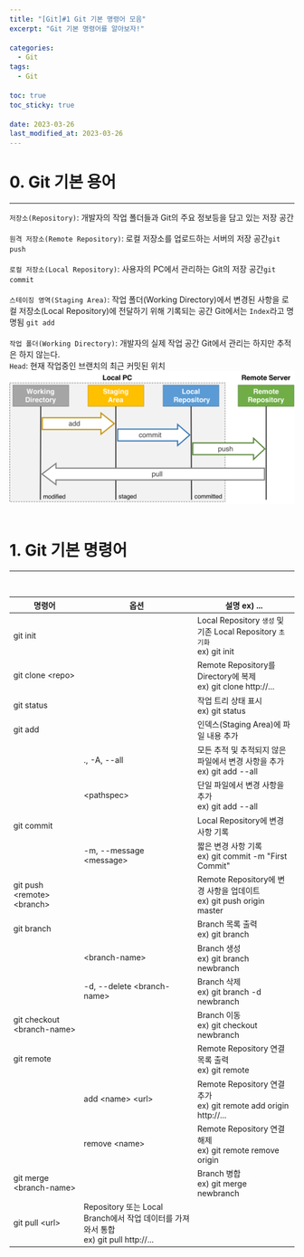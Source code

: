```yaml
---
title: "[Git]#1 Git 기본 명령어 모음"
excerpt: "Git 기본 명령어를 알아보자!"

categories:
  - Git
tags:
  - Git

toc: true
toc_sticky: true

date: 2023-03-26
last_modified_at: 2023-03-26
---
```


# 0. Git 기본 용어
---
`저장소(Repository)`: 개발자의 작업 폴더들과 Git의 주요 정보등을 담고 있는 저장 공간  
<br>
`원격 저장소(Remote Repository)`: 로컬 저장소를 업로드하는 서버의 저장 공간`git push`  
<br>
`로컬 저장소(Local Repository)`: 사용자의 PC에서 관리하는 Git의 저장 공간`git commit`  
<br>
`스테이징 영역(Staging Area)`: 작업 폴더(Working Directory)에서 변경된 사항을 로컬 저장소(Local Repository)에 전달하기 위해 기록되는 공간 Git에서는 `Index`라고 명명됨 `git add`  
<br>
`작업 폴더(Working Directory)`: 개발자의 실제 작업 공간 Git에서 관리는 하지만 추적은 하지 않는다. 
<br>
`Head`: 현재 작업중인 브랜치의 최근 커밋된 위치
<br>
![image](/assets/images/git/1/0.webp) 
<br><br>


# 1. Git 기본 명령어
---
<br>

| 명령어 | 옵션 | 설명 ex) ... |
|---|---|---|
| git init || Local Repository `생성` 및 기존 Local Repository `초기화` <br> ex) git init |
| git clone \<repo\> || Remote Repository를 Directory에 복제 <br> ex) git clone http://... |
| git status || 작업 트리 상태 표시 <br> ex) git status |
| git add || 인덱스(Staging Area)에 파일 내용 추가 |
|| ., -A, --all | 모든 추적 및 추적되지 않은 파일에서 변경 사항을 추가 <br> ex) git add --all |
|| \<pathspec\> | 단일 파일에서 변경 사항을 추가 <br> ex) git add --all  |
| git commit || Local Repository에 변경 사항 기록 |
|| -m, --message \<message\> | 짧은 변경 사항 기록 <br> ex) git commit -m "First Commit" |
| git push \<remote\> \<branch\> || Remote Repository에 변경 사항을 업데이트 <br> ex) git push origin master |
| git branch || Branch  목록 출력 <br> ex) git branch |
|| \<branch-name\> | Branch 생성 <br> ex) git branch newbranch |
|| -d, --delete \<branch-name\> | Branch 삭제 <br> ex) git branch -d newbranch |
| git checkout \<branch-name\> || Branch 이동 <br> ex) git checkout newbranch |
| git remote || Remote Repository 연결 목록 출력 <br> ex) git remote|
|| add \<name\> \<url\> | Remote Repository 연결 추가 <br> ex) git remote add origin http://... |
|| remove \<name\> | Remote Repository 연결 해제 <br> ex) git remote remove origin |
| git merge \<branch-name\> || Branch 병합 <br> ex) git merge newbranch |
| git pull \<url\> | Repository 또는 Local Branch에서 작업 데이터를 가져와서 통합 <br> ex) git pull http://... |

<br><br>






<br><br>
